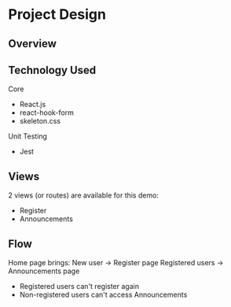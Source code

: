 # Project Design

## Overview

## Technology Used

Core
- React.js
- react-hook-form
- skeleton.css

Unit Testing
- Jest

## Views

2 views (or routes) are available for this demo:

- Register
- Announcements

## Flow

Home page brings:
    New user -> Register page
    Registered users -> Announcements page

* Registered users can't register again
* Non-registered users can't access Announcements
